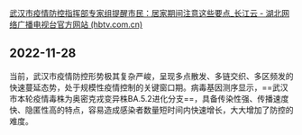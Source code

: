 [武汉市疫情防控指挥部专家组提醒市民：居家期间注意这些要点_长江云 - 湖北网络广播电视台官方网站 (hbtv.com.cn)](http://news.hbtv.com.cn/p/2319383.html)
## 2022-11-28 
当前，武汉市疫情防控形势极其复杂严峻，呈现多点散发、多链交织、多区频发的快速蔓延态势，处于规模性疫情控制的关键窗口期。病毒基因测序显示，==武汉市本轮疫情毒株为奥密克戎变异株BA.5.2进化分支==，具备传染性强、传播速度快、隐匿性高的特点，容易造成感染者数量短时间内快速增长，大大增加了防控的难度。